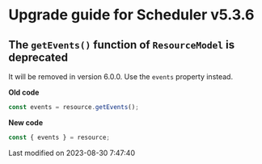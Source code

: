# Upgrade guide for Scheduler v5.3.6

## The `getEvents()` function of `ResourceModel` is deprecated

It will be removed in version 6.0.0. Use the `events` property instead.

**Old code**

```javascript
const events = resource.getEvents();
```

**New code**

```javascript
const { events } = resource;
```


<p class="last-modified">Last modified on 2023-08-30 7:47:40</p>